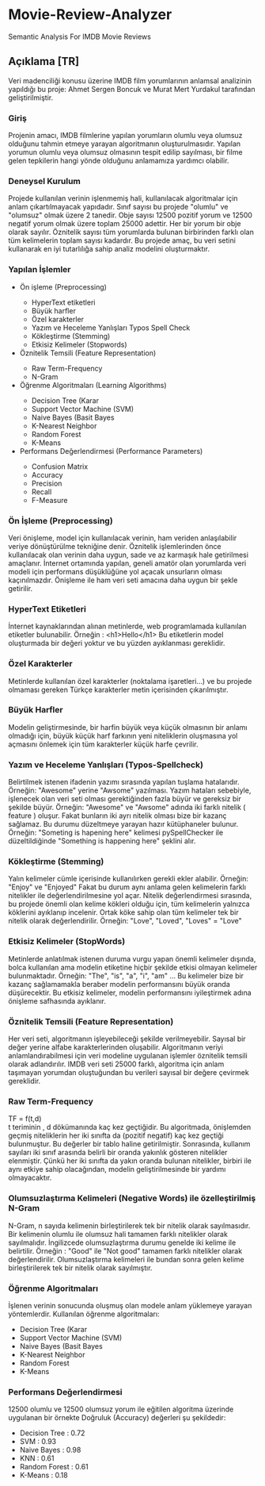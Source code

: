 # Movie-Review-Analyzer
Semantic Analysis For IMDB Movie Reviews

## Açıklama [TR]

Veri madenciliği konusu üzerine IMDB film yorumlarının anlamsal analizinin yapıldığı bu proje:
Ahmet Sergen Boncuk ve Murat Mert Yurdakul tarafından geliştirilmiştir.

### Giriş

Projenin amacı, IMDB filmlerine yapılan yorumların olumlu veya olumsuz olduğunu tahmin etmeye yarayan algoritmanın oluşturulmasıdır.
Yapılan yorumun olumlu veya olumsuz olmasının tespit edilip sayılması, bir filme gelen tepkilerin hangi yönde olduğunu anlamamıza yardımcı olabilir.

### Deneysel Kurulum

Projede kullanılan verinin işlenmemiş hali, kullanılacak algoritmalar için anlam çıkartılmayacak yapıdadır. 
Sınıf sayısı bu projede "olumlu" ve "olumsuz" olmak üzere 2 tanedir.
Obje sayısı 12500 pozitif yorum ve 12500 negatif yorum olmak üzere toplam 25000 adettir. Her bir yorum bir obje olarak sayılır.
Öznitelik sayısı tüm yorumlarda bulunan birbirinden farklı olan tüm kelimelerin toplam sayısı kadardır.
Bu projede amaç, bu veri setini kullanarak en iyi tutarlılığa sahip analiz modelini oluşturmaktır.

### Yapılan İşlemler

<ul>
  <li>Ön işleme (Preprocessing)</li>
  <ul>
      <li>HyperText etiketleri</li>
      <li>Büyük harfler</li>
      <li>Özel karakterler</li>
      <li>Yazım ve Heceleme Yanlışları Typos Spell Check</li>
      <li>Kökleştirme (Stemming)</li>
      <li>Etkisiz Kelimeler (Stopwords)</li>
  </ul>
  <li>Öznitelik Temsili (Feature Representation)</li>
  <ul>
    <li>Raw Term-Frequency</li>
    <li>N-Gram</li>
  </ul>
  <li>Öğrenme Algoritmaları (Learning Algorithms)</li>
  <ul>
    <li>Decision Tree (Karar</li>
    <li>Support Vector Machine (SVM)</li>
    <li>Naive Bayes (Basit Bayes</li>
    <li>K-Nearest Neighbor</li>
    <li>Random Forest</li>
    <li>K-Means</li>
  </ul>
  <li>Performans Değerlendirmesi (Performance Parameters)</li>
  <ul>
    <li>Confusion Matrix</li>
    <li>Accuracy</li>
    <li>Precision</li>
    <li>Recall</li>
    <li>F-Measure</li>
  </ul>
</ul>

### Ön İşleme (Preprocessing)

Veri önişleme, model için kullanılacak verinin, ham veriden anlaşılabilir veriye dönüştürülme tekniğine denir.
Öznitelik işlemlerinden önce kullanılacak olan verinin daha uygun, sade ve az karmaşık hale getirilmesi amaçlanır.
İnternet ortamında yapılan, geneli amatör olan yorumlarda veri modeli için performans düşüklüğüne yol açacak unsurların olması kaçınılmazdır.
Önişleme ile ham veri seti amacına daha uygun bir şekle getirilir.

### HyperText Etiketleri

İnternet kaynaklarından alınan metinlerde, web programlamada kullanılan etiketler bulunabilir. 
Örneğin : &#60;h1&#62;Hello&#60;/h1&#62;
Bu etiketlerin model oluşturmada bir değeri yoktur ve bu yüzden ayıklanması gereklidir.

### Özel Karakterler

Metinlerde kullanılan özel karakterler (noktalama işaretleri…) ve bu projede olmaması gereken Türkçe karakterler metin içerisinden çıkarılmıştır.

### Büyük Harfler

Modelin geliştirmesinde, bir harfin büyük veya küçük olmasının bir anlamı olmadığı için, büyük küçük harf farkının yeni niteliklerin oluşmasına yol açmasını önlemek için tüm karakterler küçük harfe çevrilir.

### Yazım ve Heceleme Yanlışları (Typos-Spellcheck)

Belirtilmek istenen ifadenin yazımı sırasında yapılan tuşlama hatalarıdır.
Örneğin: "Awesome" yerine "Awsome" yazılması.
Yazım hataları sebebiyle, işlenecek olan veri seti olması gerektiğinden fazla büyür ve gereksiz bir şekilde büyür.
Örneğin: "Awesome" ve "Awsome" adında iki farklı nitelik ( feature ) oluşur. Fakat bunların iki ayrı nitelik olması bize bir kazanç sağlamaz.
Bu durumu düzeltmeye yarayan hazır kütüphaneler bulunur.
Örneğin: "Someting is hapening here" kelimesi pySpellChecker ile düzeltildiğinde "Something is happening here" şeklini alır.

### Kökleştirme (Stemming)

Yalın kelimeler cümle içerisinde kullanılırken gerekli ekler alabilir.
Örneğin: "Enjoy" ve "Enjoyed"
Fakat bu durum aynı anlama gelen kelimelerin farklı nitelikler ile değerlendirilmesine yol açar.
Nitelik değerlendirmesi sırasında, bu projede önemli olan kelime kökleri olduğu için, tüm kelimelerin yalnızca köklerini ayıklanıp incelenir. 
Ortak köke sahip olan tüm kelimeler tek bir nitelik olarak değerlendirilir.
Örneğin: "Love", "Loved", "Loves" = "Love"

### Etkisiz Kelimeler (StopWords)

Metinlerde anlatılmak istenen duruma vurgu yapan önemli kelimeler dışında, bolca kullanılan ama modelin etiketine hiçbir şekilde etkisi olmayan kelimeler bulunmaktadır.
Örneğin: "The", "is", "a", "i", "am" …
Bu kelimeler bize bir kazanç sağlamamakla beraber modelin performansını büyük oranda düşürecektir.
Bu etkisiz kelimeler, modelin performansını iyileştirmek adına önişleme safhasında ayıklanır.

### Öznitelik Temsili (Feature Representation)

Her veri seti, algoritmanın işleyebileceği şekilde verilmeyebilir.
Sayısal bir değer yerine alfabe karakterlerinden oluşabilir.
Algoritmanın veriyi anlamlandırabilmesi için veri modeline uygulanan işlemler öznitelik temsili olarak adlandırılır.
IMDB veri seti 25000 farklı, algoritma için anlam taşımayan yorumdan oluştuğundan bu verileri sayısal bir değere çevirmek gereklidir.

### Raw Term-Frequency

TF = f(t,d)<br>
t teriminin , d dökümanında kaç kez geçtiğidir.
Bu algoritmada, önişlemden geçmiş niteliklerin her iki sınıfta da (pozitif negatif) kaç kez geçtiği bulunmuştur. Bu değerler bir tablo haline getirilmiştir.
Sonrasında, kullanım sayıları iki sınıf arasında belirli bir oranda yakınlık gösteren nitelikler elenmiştir. Çünkü her iki sınıfta da yakın oranda bulunan nitelikler, birbiri ile aynı etkiye sahip olacağından, modelin geliştirilmesinde bir yardımı olmayacaktır.

### Olumsuzlaştırma Kelimeleri (Negative Words) ile özelleştirilmiş N-Gram

N-Gram, n sayıda kelimenin birleştirilerek tek bir nitelik olarak sayılmasıdır.
Bir kelimenin olumlu ile olumsuz hali tamamen farklı nitelikler olarak sayılmalıdır. İngilizcede olumsuzlaştırma durumu genelde iki kelime ile belirtilir.
Örneğin : "Good" ile "Not good" tamamen farklı nitelikler olarak değerlendirilir.
Olumsuzlaştırma kelimeleri ile bundan sonra gelen kelime birleştirilerek tek bir nitelik olarak sayılmıştır.

### Öğrenme Algoritmaları

İşlenen verinin sonucunda oluşmuş olan modele anlam yüklemeye yarayan yöntemlerdir.
Kullanılan öğrenme algoritmaları:
<ul>
  <li>Decision Tree (Karar</li>
  <li>Support Vector Machine (SVM)</li>
  <li>Naive Bayes (Basit Bayes</li>
  <li>K-Nearest Neighbor</li>
  <li>Random Forest</li>
  <li>K-Means</li>
</ul>

### Performans Değerlendirmesi

12500 olumlu ve 12500 olumsuz yorum ile eğitilen algoritma üzerinde uygulanan bir örnekte Doğruluk (Accuracy) değerleri şu şekildedir:
<ul>
<li>Decision Tree : 0.72</li>
<li>SVM : 0.93</li>
<li>Naive Bayes : 0.98</li>
<li>KNN : 0.61</li>
<li>Random Forest : 0.61</li>
<li>K-Means : 0.18</li>
</ul>
